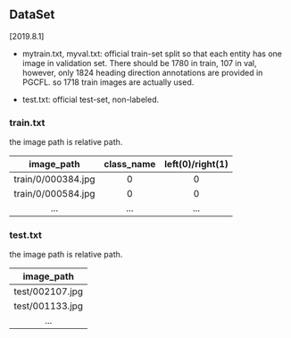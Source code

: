 ## DataSet
[2019.8.1]

* mytrain.txt, myval.txt: official train-set split so that each entity has one image in validation set.
There should be 1780 in train, 107 in val, however, only 1824 heading direction annotations are provided in PGCFL. so 1718 train images are actually used.

* test.txt: official test-set, non-labeled.

### train.txt  
the image path is relative path.

| image_path | class_name | left(0)/right(1)|
| :--------: | :--------: | :-------------: |
| train/0/000384.jpg | 0 | 0 |
| train/0/000584.jpg | 0 | 0 |
| ... | ... | ... |



### test.txt
the image path is relative path.

| image_path |
| :--------: |
| test/002107.jpg |
| test/001133.jpg |
| ... |
